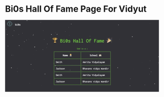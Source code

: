 # Bi0s Hall Of Fame Page For Vidyut

![h0f-gif](https://github.com/jithindasad/bi0s-hof/blob/master/hof.gif?raw=true)
